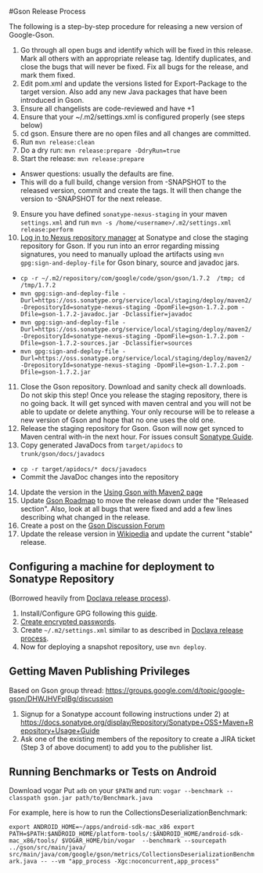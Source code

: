 #Gson Release Process

The following is a step-by-step procedure for releasing a new version of Google-Gson.

1. Go through all open bugs and identify which will be fixed in this release. Mark all others with an appropriate release tag. Identify duplicates, and close the bugs that will never be fixed. Fix all bugs for the release, and mark them fixed.
2. Edit pom.xml and update the versions listed for Export-Package to the target version. Also add any new Java packages that have been introduced in Gson.
3. Ensure all changelists are code-reviewed and have +1
4. Ensure that your ~/.m2/settings.xml is configured properly (see steps below)
5. cd gson. Ensure there are no open files and all changes are committed. 
6. Run `mvn release:clean`
7. Do a dry run: `mvn release:prepare -DdryRun=true`
8. Start the release: `mvn release:prepare`
  * Answer questions: usually the defaults are fine. 
  * This will do a full build, change version from -SNAPSHOT to the released version, commit and create the tags. It will then change the version to -SNAPSHOT for the next release.
9. Ensure you have defined `sonatype-nexus-staging` in your maven `settings.xml` and run `mvn -s /home/<username>/.m2/settings.xml  release:perform`
10. [Log in to Nexus repository manager](https://oss.sonatype.org/index.html#welcome) at Sonatype and close the staging repository for Gson. If you run into an error regarding missing signatures, you need to manually upload the artifacts using `mvn gpg:sign-and-deploy-file` for Gson binary, source and javadoc jars.
  * `cp -r ~/.m2/repository/com/google/code/gson/gson/1.7.2  /tmp; cd /tmp/1.7.2`
  * `mvn gpg:sign-and-deploy-file -Durl=https://oss.sonatype.org/service/local/staging/deploy/maven2/ -DrepositoryId=sonatype-nexus-staging -DpomFile=gson-1.7.2.pom -Dfile=gson-1.7.2-javadoc.jar -Dclassifier=javadoc`
  * `mvn gpg:sign-and-deploy-file -Durl=https://oss.sonatype.org/service/local/staging/deploy/maven2/ -DrepositoryId=sonatype-nexus-staging -DpomFile=gson-1.7.2.pom -Dfile=gson-1.7.2-sources.jar -Dclassifier=sources`
  * `mvn gpg:sign-and-deploy-file -Durl=https://oss.sonatype.org/service/local/staging/deploy/maven2/ -DrepositoryId=sonatype-nexus-staging -DpomFile=gson-1.7.2.pom -Dfile=gson-1.7.2.jar`
11. Close the Gson repository. Download and sanity check all downloads. Do not skip this step! Once you release the staging repository, there is no going back. It will get synced with maven central and you will not be able to update or delete anything. Your only recourse will be to release a new version of Gson and hope that no one uses the old one.
12. Release the staging repository for Gson. Gson will now get synced to Maven central with-in the next hour. For issues consult [Sonatype Guide](https://docs.sonatype.org/display/Repository/Sonatype+OSS+Maven+Repository+Usage+Guide#SonatypeOSSMavenRepositoryUsageGuide-8.ReleaseIt).
13. Copy generated JavaDocs from `target/apidocs` to `trunk/gson/docs/javadocs`
  * `cp -r target/apidocs/* docs/javadocs`
  * Commit the JavaDoc changes into the repository
14. Update the version in the [Using Gson with Maven2 page](https://sites.google.com/site/gson/gson-user-guide/using-gson-with-maven2)
15. Update [Gson Roadmap](https://sites.google.com/site/gson/gson-roadmap) to move the release down under the "Released section". Also, look at all bugs that were fixed and add a few lines describing what changed in the release.
16. Create a post on the [Gson Discussion Forum](http://groups.google.com/group/google-gson)
17. Update the release version in [Wikipedia](http://en.wikipedia.org/wiki/GSON) and update the current "stable" release.

## Configuring a machine for deployment to Sonatype Repository

(Borrowed heavily from [Doclava release process](http://code.google.com/p/doclava/wiki/ProcessRelease)).

1. Install/Configure GPG following this [guide](http://www.sonatype.com/people/2010/01/how-to-generate-pgp-signatures-with-maven/).
2. [Create encrypted passwords](http://maven.apache.org/guides/mini/guide-encryption.html).
3. Create `~/.m2/settings.xml` similar to as described in [Doclava release process](https://code.google.com/p/doclava/wiki/ProcessRelease).
4. Now for deploying a snapshot repository, use `mvn deploy`.

## Getting Maven Publishing Privileges
Based on Gson group thread: https://groups.google.com/d/topic/google-gson/DHWJHVFpIBg/discussion

1. Signup for a Sonatype account following instructions under 2) at https://docs.sonatype.org/display/Repository/Sonatype+OSS+Maven+Repository+Usage+Guide
2. Ask one of the existing members of the repository to create a JIRA ticket (Step 3 of above document) to add you to the publisher list.

## Running Benchmarks or Tests on Android
Download vogar
Put `adb` on your `$PATH` and run:
`vogar --benchmark --classpath gson.jar path/to/Benchmark.java`

For example, here is how to run the CollectionsDeserializationBenchmark:

`export ANDROID_HOME=~/apps/android-sdk-mac_x86
export PATH=$PATH:$ANDROID_HOME/platform-tools/:$ANDROID_HOME/android-sdk-mac_x86/tools/
$VOGAR_HOME/bin/vogar  --benchmark --sourcepath ../gson/src/main/java/  src/main/java/com/google/gson/metrics/CollectionsDeserializationBenchmark.java -- --vm "app_process -Xgc:noconcurrent,app_process"`
